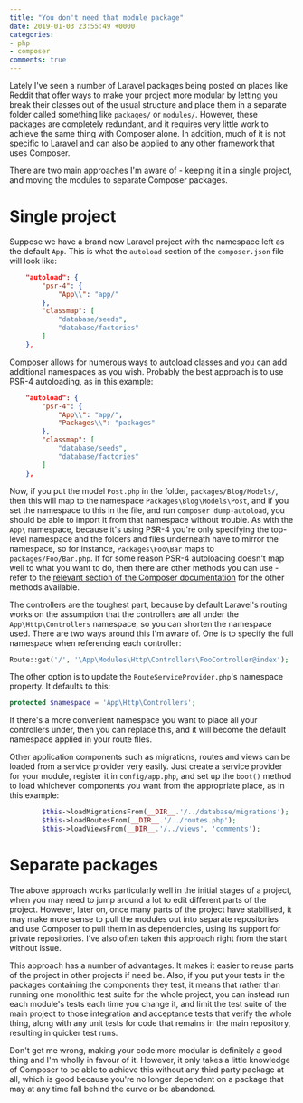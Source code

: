```yaml
---
title: "You don't need that module package"
date: 2019-01-03 23:55:49 +0000
categories:
- php
- composer
comments: true
---
```


Lately I've seen a number of Laravel packages being posted on places like Reddit that offer ways to make your project more modular by letting you break their classes out of the usual structure and place them in a separate folder called something like `packages/` or `modules/`. However, these packages are completely redundant, and it requires very little work to achieve the same thing with Composer alone. In addition, much of it is not specific to Laravel and can also be applied to any other framework that uses Composer.

There are two main approaches I'm aware of - keeping it in a single project, and moving the modules to separate Composer packages.

Single project
==============

Suppose we have a brand new Laravel project with the namespace left as the default `App`. This is what the `autoload` section of the `composer.json` file will look like:

```json
    "autoload": {
        "psr-4": {
            "App\\": "app/"
        },
        "classmap": [
            "database/seeds",
            "database/factories"
        ]
    },
```

Composer allows for numerous ways to autoload classes and you can add additional namespaces as you wish. Probably the best approach is to use PSR-4 autoloading, as in this example:

```json
    "autoload": {
        "psr-4": {
            "App\\": "app/",
            "Packages\\": "packages"
        },
        "classmap": [
            "database/seeds",
            "database/factories"
        ]
    },
```

Now, if you put the model `Post.php` in the folder, `packages/Blog/Models/`, then this will map to the namespace `Packages\Blog\Models\Post`, and if you set the namespace to this in the file, and run `composer dump-autoload`, you should be able to import it from that namespace without trouble. As with the `App\` namespace, because it's using PSR-4 you're only specifying the top-level namespace and the folders and files underneath have to mirror the namespace, so for instance, `Packages\Foo\Bar` maps to `packages/Foo/Bar.php`. If for some reason PSR-4 autoloading doesn't map well to what you want to do, then there are other methods you can use - refer to the [relevant section of the Composer documentation](https://getcomposer.org/doc/04-schema.md#autoload) for the other methods available.

The controllers are the toughest part, because by default Laravel's routing works on the assumption that the controllers are all under the `App\Http\Controllers` namespace, so you can shorten the namespace used. There are two ways around this I'm aware of. One is to specify the full namespace when referencing each controller:

```php
Route::get('/', '\App\Modules\Http\Controllers\FooController@index');
```

The other option is to update the `RouteServiceProvider.php`'s namespace property. It defaults to this:

```php
protected $namespace = 'App\Http\Controllers';
```

If there's a more convenient namespace you want to place all your controllers under, then you can replace this, and it will become the default namespace applied in your route files.

Other application components such as migrations, routes and views can be loaded from a service provider very easily. Just create a service provider for your module, register it in `config/app.php`, and set up the `boot()` method to load whichever components you want from the appropriate place, as in this example:

```php
        $this->loadMigrationsFrom(__DIR__.'/../database/migrations');
        $this->loadRoutesFrom(__DIR__.'/../routes.php');
        $this->loadViewsFrom(__DIR__.'/../views', 'comments');
```

Separate packages
=================

The above approach works particularly well in the initial stages of a project, when you may need to jump around a lot to edit different parts of the project. However, later on, once many parts of the project have stabilised, it may make more sense to pull the modules out into separate repositories and use Composer to pull them in as dependencies, using its support for private repositories. I've also often taken this approach right from the start without issue.

This approach has a number of advantages. It makes it easier to reuse parts of the project in other projects if need be. Also, if you put your tests in the packages containing the components they test, it means that rather than running one monolithic test suite for the whole project, you can instead run each module's tests each time you change it, and limit the test suite of the main project to those integration and acceptance tests that verify the whole thing, along with any unit tests for code that remains in the main repository, resulting in quicker test runs.

Don't get me wrong, making your code more modular is definitely a good thing and I'm wholly in favour of it. However, it only takes a little knowledge of Composer to be able to achieve this without any third party package at all, which is good because you're no longer dependent on a package that may at any time fall behind the curve or be abandoned.

